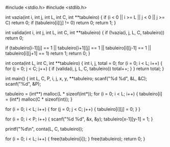 #include <stdio.h>
#include <stdlib.h>


int vazia(int i, int j, int L, int C, int **tabuleiro) {
  if (i < 0 || i >= L || j < 0 || j >= C) return 0; 
  if (tabuleiro[i][j] != 0) return 0; 
  return 1; 
}


int valida(int i, int j, int L, int C, int **tabuleiro) {
  if (!vazia(i, j, L, C, tabuleiro)) return 0; 
  
  if (tabuleiro[i-1][j] == 1 || tabuleiro[i+1][j] == 1 || tabuleiro[i][j-1] == 1 || tabuleiro[i][j+1] == 1) return 1;
  return 0; 
}


int conta(int L, int C, int **tabuleiro) {
  int i, j, total = 0;
  for (i = 0; i < L; i++) {
    for (j = 0; j < C; j++) {
      if (valida(i, j, L, C, tabuleiro)) total++; 
    }
  }
  return total;
}


int main() {
  int L, C, P, i, j, x, y, **tabuleiro;
  scanf("%d %d", &L, &C); 
  scanf("%d", &P); 
  
  tabuleiro = (int**) malloc(L * sizeof(int*));
  for (i = 0; i < L; i++) {
    tabuleiro[i] = (int*) malloc(C * sizeof(int));
  }
  
  for (i = 0; i < L; i++) {
    for (j = 0; j < C; j++) {
      tabuleiro[i][j] = 0;
    }
  }
  
  for (i = 0; i < P; i++) {
    scanf("%d %d", &x, &y); 
    tabuleiro[x-1][y-1] = 1; 
  }
  
  printf("%d\n", conta(L, C, tabuleiro));
  
  for (i = 0; i < L; i++) {
    free(tabuleiro[i]);
  }
  free(tabuleiro);
  return 0;
}
